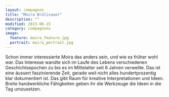 ```yaml
---
layout: compagnon
title: "Moira Brülisauer"
description: ""
modified: 2013-08-15
category: compagnons
image:
  feature: moira_feature.jpg
  portrait: moira_portrait.jpg
---
```

Schon immer interessierte Moira das anders sein, und wie es früher wohl war. Das Interesse wandte sich im Laufe des Lebens verschiedenen Geschichtsepochen zu bis es im Mittelalter seit 6 Jahren verweilte. Das ist eine äussert faszinierende Zeit, gerade weil nicht alles hundertprozentig klar dokumentiert ist. Das gibt Raum für kreative Interpretationen und Ideen. Breite handwerkliche Fähigkeiten geben ihr die Werkzeuge die Ideen in die Tag umzusetzen.
